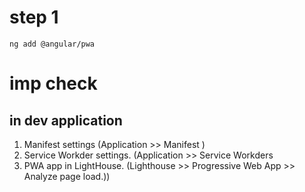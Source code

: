# step 1
 `ng add @angular/pwa`
# imp check 
 ## in dev application
 1.  Manifest settings (Application >> Manifest )
 2.   Service Workder settings. (Application >> Service Workders
 3.   PWA app in LightHouse. (Lighthouse >> Progressive Web App >>  Analyze page load.))
